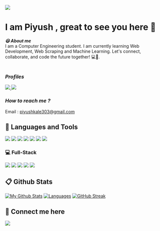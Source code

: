 ![](https://komarev.com/ghpvc/?username=Piyush0102&label=Profile+Views&color=blue&style=flat)

# **I am Piyush , great to see you here 👋**
                                                               
***:smiley: About me***
<br/>
I am a Computer Engineering student. I am currently learning Web Development, Web Scraping and Machine Learning. Let's connect, collaborate, and code the future together! 💻🌟.<br/><br/>

### <i>Profiles</i> 
<a href="https://www.hackerrank.com/piyushkale303">
<img src="https://img.shields.io/badge/-Hackerrank-purple?style=for-the-badge&logo=hackerrank">
</a>
<a href="https://leetcode.com/piyushkale303/">
<img src="https://img.shields.io/badge/-Leet Code-brown?style=for-the-badge&logo=leetcode">
</a>
<br/>

### <i>How to reach me ?</i> 
Email : piyushkale303@gmail.com


## **:wrench: Languages and Tools** 
<div>
<img src="https://img.shields.io/badge/-Python-orange?style=for-the-badge&logo=python">
<img src="https://img.shields.io/badge/-C%2B%2B-black?style=for-the-badge&logo=cplusplus">
<img src="https://img.shields.io/badge/-Beautifulsoup-grey?style=for-the-badge&logo=beautifulsoup">  
<img src="https://img.shields.io/badge/-Selenium-darkred?style=for-the-badge&logo=selenium">
<img src="https://img.shields.io/badge/-MySQL-lightyellow?style=for-the-badge&logo=mysql">
<img src="https://img.shields.io/badge/-Tensorflow-black?style=for-the-badge&logo=tensorflow">  
<img src="https://img.shields.io/badge/-Blender-darkblue?style=for-the-badge&logo=blender">  
</div>

### 💻 Full-Stack
<div>
<img src="https://img.shields.io/badge/-HTML-greeb?style=for-the-badge&logo=html5">
<img src="https://img.shields.io/badge/-CSS-blue?style=for-the-badge&logo=css3">
<img src="https://img.shields.io/badge/-Javascript-lightgrey?style=for-the-badge&logo=javascript">
<img src="https://img.shields.io/badge/-BootStrap-pink?style=for-the-badge&logo=bootstrap">
<img src="https://img.shields.io/badge/-Reactjs-black?style=for-the-badge&logo=react">
</div>

## 📋 **Github Stats**
[![My Github Stats](https://github-readme-stats.vercel.app/api?username=Piyush0102&show_provate=true&theme=blue-green&show_icons=true&show_owner=true)](https://github.com/Piyush0102/github-readme-stats)
[![Languages](https://github-readme-stats.vercel.app/api/top-langs/?username=Piyush0102&theme=blue-green&card_width=445&lang_count=8&layout=compact)](https://github.com/Piyush0102/github-readme-stats)
[![GitHub Streak](https://streak-stats.demolab.com/?user=Piyush0102&theme=blue-green)](https://git.io/streak-stats)
 
## **🔗 Connect me here**
<a href="https://www.linkedin.com/in/piyush-kale-2449a3210/">
<img src="https://img.icons8.com/?size=1x&id=13930&format=png">
</a>
